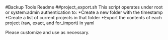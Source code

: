 #Backup Tools Readme
##project_export.sh
This script operates under root or system:admin authentication to: 
*Create a new folder with the timestamp
*Create a list of current projects in that folder
*Export the contents of each project (raw, exact, and for_import) in yaml

Please customize and use as necessary. 
